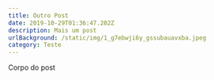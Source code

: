 ```yaml
---
title: Outro Post
date: 2019-10-29T01:36:47.202Z
description: Mais um post
urlBackground: /static/img/1_g7ebwji6y_gssubauavxba.jpeg
category: Teste
---
```

Corpo do post
